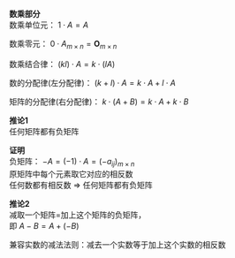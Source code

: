 ﻿**数乘部分**  
数乘单位元： $1\cdot A=A$   
  
数乘零元： $0\cdot A_{m\times n}  
=\mathbf O_{m\times n}$   
  
数乘结合律： $(kl)\cdot A=k\cdot(lA)$   
  
数的分配律(左分配律)： $(k+l)\cdot A  
=k\cdot A+l\cdot A$    
  
矩阵的分配律(右分配律)： $k\cdot(A+B)  
=k\cdot A+k\cdot B$   
  
**推论1**  
任何矩阵都有负矩阵  
  
**证明**  
负矩阵： $-A=(-1)\cdot A=(-a_{ij})_{m\times n}$   
原矩阵中每个元素取它对应的相反数  
任何数都有相反数 $\Rightarrow$ 任何矩阵都有负矩阵  
  
**推论2**  
减取一个矩阵=加上这个矩阵的负矩阵，  
即 $A-B=A+(-B)$   
  
兼容实数的减法法则：减去一个实数等于加上这个实数的相反数  
